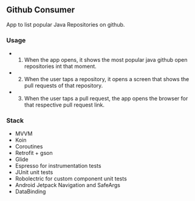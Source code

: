 ## Github Consumer
App to list popular Java Repositories on github. 

### Usage
- 1. When the app opens, it shows the most popular java github open repositories int that moment.
- 2. When the user taps a repository, it opens a screen that shows the pull requests of that repository.
- 3. When the user taps a pull request, the app opens the browser for that respective pull request link.

### Stack
- MVVM
- Koin
- Coroutines
- Retrofit + gson
- Glide
- Espresso for instrumentation tests
- JUnit unit tests
- Robolectric for custom component unit tests 
- Android Jetpack Navigation and SafeArgs
- DataBinding
